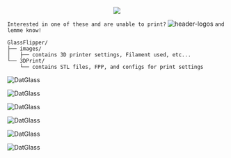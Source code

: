 <p align="center">
<img align="center" src="https://github.com/HaxHeadroom/HaxHeadroom-FlipperZero-Goodies/raw/main/Hardware/GlassFlipper/images/GlassFlipper.png"></p>

`Interested in one of these and are unable to print?` ![header-logos](https://img.shields.io/badge/Push%20the%20button-orange?link=https://forms.gle/d6XN8FbJdzoE2FZZ6&style=for-the-badge&logo=Chainlink) `and lemme know!`

```
GlassFlipper/
├── images/
│   ├── contains 3D printer settings, Filament used, etc...
└── 3DPrint/
    └── contains STL files, FPP, and configs for print settings
```
![DatGlass](https://github.com/HaxHeadroom/HaxHeadroom-FlipperZero-Goodies/raw/main/Hardware/GlassFlipper/images/DG.jpg)

![DatGlass](https://github.com/HaxHeadroom/HaxHeadroom-FlipperZero-Goodies/raw/main/Hardware/GlassFlipper/3DPrint/GlassFlip.jpg)

![DatGlass](https://github.com/HaxHeadroom/HaxHeadroom-FlipperZero-Goodies/raw/main/Hardware/GlassFlipper/images/DatGlass.jpg)

![DatGlass](https://github.com/HaxHeadroom/HaxHeadroom-FlipperZero-Goodies/raw/main/Hardware/GlassFlipper/images/Printing.jpg)

![DatGlass](https://github.com/HaxHeadroom/HaxHeadroom-FlipperZero-Goodies/raw/main/Hardware/GlassFlipper/images/PrintBed.png)

![DatGlass](https://github.com/HaxHeadroom/HaxHeadroom-FlipperZero-Goodies/raw/main/Hardware/GlassFlipper/images/V0.jpeg)

